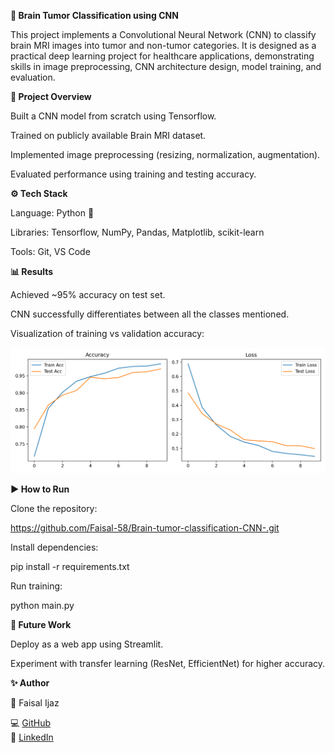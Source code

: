 **🧠 Brain Tumor Classification using CNN**

This project implements a Convolutional Neural Network (CNN) to classify brain MRI images into tumor and non-tumor categories. It is designed as a practical deep learning project for healthcare applications, demonstrating skills in image preprocessing, CNN architecture design, model training, and evaluation.

**🚀 Project Overview**

Built a CNN model from scratch using Tensorflow.

Trained on publicly available Brain MRI dataset.

Implemented image preprocessing (resizing, normalization, augmentation).

Evaluated performance using training and testing accuracy.


**⚙️ Tech Stack**

Language: Python 🐍

Libraries: Tensorflow, NumPy, Pandas, Matplotlib, scikit-learn

Tools: Git, VS Code

**📊 Results**

Achieved ~95% accuracy on test set.

CNN successfully differentiates between all the classes mentioned.

Visualization of training vs validation accuracy:

![Accuracy and Loss](result_brain.png)


**▶️ How to Run**

Clone the repository:

https://github.com/Faisal-58/Brain-tumor-classification-CNN-.git


Install dependencies:

pip install -r requirements.txt


Run training:

python main.py

**🔮 Future Work**

Deploy as a web app using Streamlit.

Experiment with transfer learning (ResNet, EfficientNet) for higher accuracy.

**✨ Author**

👤 Faisal Ijaz

💻 [GitHub](https://github.com/Faisal-58)  
🔗 [LinkedIn](https://www.linkedin.com/in/faisal-ijaz-44524179/)  



